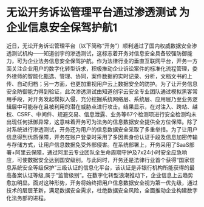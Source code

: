 # 无讼开务诉讼管理平台通过渗透测试 为企业信息安全保驾护航1

近日，无讼开务诉讼管理平台（以下简称“开务”）顺利通过了国内权威数据安全渗透测试机构——知道创宇的渗透测试，这标志着开务对信息安全具备较强防御能力，可为企业法务信息安全保驾护航。作为法律行业的垂直互联网平台，开务一方面关注企业用户的数字化转型诉求，积极推动企业诉讼案件的标准化流程管理，委外律师的智能化甄选、管理、协同，案件数据的实时记录、分析，文档文书的上传、自动归档；另一方面，也更加重视用户云上数据安全的防护。为了让开务信息安全防御能力得到验证，此次渗透测试由知道创宇云安全专业团队通过模拟黑客常用手段，对开务发起模拟入侵，充分挖掘系统网络层、系统层、应用层乃至业务逻辑层中可能存在且被利用的潜在威胁点进行攻击。结果显示，在对注入、跨站、越权、CSRF、中间件、规避交易、信息泄露、业务等67个检测项进行安全检测均未出现任何抵御异常，这意味着开务可为法务的信息数据安全提供全方位保障。除了对系统进行渗透测试，开务还为用户的信息数据安全采取了多重举措。为了让用户信息得到优质保障，开务在账户登录时采用了多因素身份认证手段及信息加密传输与存储方式，让用户信息数据免受外部侵害。在系统部署上，开务采用了SaaS部署+阿里云保障，通过阿里云专业团队全生命周期守护及7x24小时安全应急响应，可使数据安全达到国安级别。与此同时，开务还是法律行业首个获得“国家信息系统安全等级保护”三级认证的信息化平台，该认证是非银行机构所能获得的最高备案认证等级,属于“监管级别”。在数字化转型浪潮推动下，企业信息上云趋势愈加明显。面对这种形势，开务将始终把用户信息数据安全视为第一优先级，通过技术的层层革新，满足数据安全需求，杜绝数据安全风险，全面推动企业构建数字化法务部的进程。

